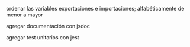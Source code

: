 <!-- agregar pages para mostrar tarjetas de planetas, personajes, filmes, especies, naves estelares y vehículos. -->

<!-- agregar parámetros routes que muestre un grupo especifico de tarjetas a traves del parámetro -->

<!-- agregar en cada tarjeta links a todas las tarjetas del tipo de grupo(planetas, especies, etc.) -->

<!-- implementar redux y crear un store que almacene la información de la api. con sincronización de 30min y random de 5 min desde la primera llamada a la ultima dentro de Service worker. -->

ordenar las variables exportaciones e importaciones; alfabéticamente de menor a mayor 

agregar documentación con jsdoc 

agregar test unitarios con jest




